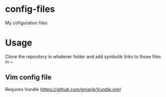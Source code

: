 # config-files
My cofiguration files

# Usage
Clone the repository in whatever folder and add symbolik links to those files in ~

## Vim config file
Requires Vundle (https://github.com/gmarik/Vundle.vim)

